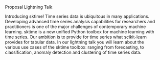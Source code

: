 Proposal Lightning Talk


Introducing sktime! Time series data is ubiquitous in many applications. Developing advanced time series analysis capabilities for researchers and practitioners is one of the major challenges of contemporary machine learning. sktime is a new unified Python toolbox for machine learning with time series. Our ambition is to provide for time series what scikit-learn provides for tabular data. In our lightning talk you will learn about the various use cases of the sktime toolbox: ranging from forecasting, to classification, anomaly detection and clustering of time series data.
